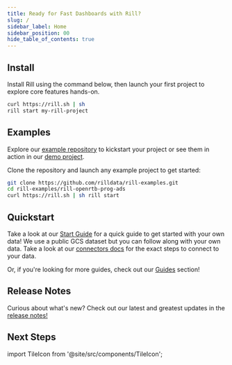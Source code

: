 ```yaml
---
title: Ready for Fast Dashboards with Rill?
slug: /
sidebar_label: Home
sidebar_position: 00
hide_table_of_contents: true
---
```


## Install 
Install Rill using the command below, then launch your first project to explore core features hands-on.

```bash
curl https://rill.sh | sh
rill start my-rill-project
```

<!-- <img src = 'https://storage.googleapis.com/prod-cdn.rilldata.com/docs/rill_hero.gif' class='rounded-gif' />
<br /> -->

##  Examples

Explore our [example repository](https://github.com/rilldata/rill-examples/) to kickstart your project or see them in action in our [demo project](https://ui.rilldata.com/demo).

<div className="tile-icon-grid">
<TileIcon
  header="Programmatic Ads / OpenRTB"
  content="Bidstream data for programmatic advertisers to optimize pricing strategies and improve campaign performance."
  link="https://ui.rilldata.com/demo/rill-openrtb-prog-ads/explore/auction_explore"
  linkLabel="Explore Demo"
  target="_blank"
  rel="noopener noreferrer"
  githubLink="https://github.com/rilldata/rill-examples/tree/main/rill-openrtb-prog-ads"
  walkthroughLink="/guides/openrtb-analytics"
/>
<TileIcon
  header="GitHub Analytics"
  content="Analyze GitHub activity to understand codebase activity, contributor productivity, and commit patterns."
  link="https://ui.rilldata.com/demo/rill-github-analytics/explore/mcp_servers_commits_explore?tr=rill-YTD&grain=week"
  linkLabel="Explore Demo"
  target="_blank"
  rel="noopener noreferrer"
  githubLink="https://github.com/rilldata/rill-examples/tree/main/rill-github-analytics"
  walkthroughLink="/guides/github-analytics"
/>
<TileIcon
  header="Cost Monitoring"
  content="Cloud infrastructure data merged with customer data to analyze bottlenecks and find efficiencies."
  link="https://ui.rilldata.com/demo/rill-cost-monitoring/explore/metrics_margin_explore"
  linkLabel="Explore Demo"
  target="_blank"
  rel="noopener noreferrer"
  githubLink="https://github.com/rilldata/rill-examples/tree/main/rill-cost-monitoring"
  walkthroughLink="/guides/cost-monitoring-analytics"
/>
<TileIcon
  header="Tutorial Project"
  content="A comprehensive tutorial project with working examples — perfect reference for newer features."
  link="https://ui.rilldata.com/demo/my-rill-tutorial/explore/advanced_explore?tr=P30D"
  linkLabel="Explore Demo"
  target="_blank"
  rel="noopener noreferrer"
  githubLink="https://github.com/rilldata/rill-examples/tree/main/my-rill-tutorial"
  walkthroughLink="/guides/rill-basics/launch"
/>
<TileIcon
  header="App Engagement"
  content="Conversion dataset for marketers and product teams to analyze funnel steps and user behavior."
  link="https://ui.rilldata.com/demo/rill-app-engagement/explore/mobile_events_explore"
  linkLabel="Explore Demo"
  target="_blank"
  rel="noopener noreferrer"
  githubLink="https://github.com/rilldata/rill-examples/tree/main/rill-app-engagement"
/>
<TileIcon
  header="Podcasting"
  content="Podcast analytics for creators and platforms to track engagement and episode performance."
  link="https://ui.rilldata.com/demo/sample-podcast-project/canvas/amplify"
  linkLabel="Explore Demo"
  target="_blank"
  rel="noopener noreferrer"
  githubLink="https://github.com/rilldata/rill-examples/tree/main/sample-podcast-project"
/>
</div>


Clone the repository and launch any example project to get started:

```bash
git clone https://github.com/rilldata/rill-examples.git
cd rill-examples/rill-openrtb-prog-ads
curl https://rill.sh | sh rill start
```

## Quickstart

Take a look at our [Start Guide](get-started/get-started.md) for a quick guide to get started with your own data! We use a public GCS dataset but you can follow along with your own data. Take a look at our [connectors docs](/reference/connectors/) for the exact steps to connect to your data.

Or, if you're looking for more guides, check out our [Guides](/guides/) section!



## Release Notes

Curious about what's new? Check out our latest and greatest updates in the [release notes!](https://docs.rilldata.com/notes)



## Next Steps
import TileIcon from '@site/src/components/TileIcon';

<div className="tile-icon-grid">
<TileIcon
  header="Connect Sources"
  content="Connect to your data sources and start ingesting data into Rill for analysis."
  link="/reference/connectors/"
/>
<TileIcon
  header="Last Mile ETL"
  content="Transform and prepare your data with Rill's powerful ETL capabilities."
  link="/build/models/"
/>
<TileIcon
  header="Create Metrics Layer"
  content="Build a metrics layer to define key business metrics and KPIs."
  link="/build/metrics-view/"
/>
<TileIcon
  header="Explore Data"
  content="Use Rill's interactive data exploration tools to discover insights."
  link="/explore/dashboard-101"
/>
<TileIcon
  header="Embed Dashboard"
  content="Embed Rill dashboards into your applications and workflows."
  link="/integrate/embedding/"
/>
<TileIcon
  header="Manage Users"
  content="Set up user management and access controls for your Rill projects."
  link="/manage/user-management/"
/>
<TileIcon
  header="Deploy to Cloud"
  content="Deploy your Rill project to production and share with your team."
  link="/deploy/deploy-dashboard/"
/>
<TileIcon
  header="See Demo Project"
  content="Explore our demo projects to see Rill in action with real data."
  link="https://ui.rilldata.com/demo"
  target="_blank"
  rel="noopener noreferrer"
/>
</div>